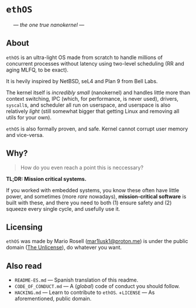# `ethOS` #####################################################################
&nbsp;&nbsp;&nbsp;&nbsp;&nbsp;&mdash; _the one true nanokernel_ &mdash;

## About ##

`ethOS` is an ultra-light OS made from scratch to handle millions of concurrent
processes without latency using two-level scheduling (RR and aging MLFQ, to be exact).

It is hevily inspired by NetBSD, seL4 and Plan 9 from Bell Labs.

The kernel itself is _incredibly small_ (nanokernel) and handles little more than context switching,
IPC (which, for performance, is never used), drivers, `syscall`s, and scheduler all run on userspace,
and userspace is also relatively _light_ (still somewhat bigger that getting Linux and removing all
utils for your own).

`ethOS` is also formally proven, and safe. Kernel cannot corrupt user memory and vice-versa.

## Why? ##

> How do you even reach a point this is neccessary?

**TL;DR: Mission critical systems.**

If you worked with embedded systems, you know these often have little power, and sometimes (more _rare_
nowadays), **mission-critical software** is built with these, and there you need to both (1) ensure safety
and (2) squeeze every single cycle, and usefully use it.

## Licensing ##

`ethOS` was made by Mario Rosell (mar1lusk1@proton.me) is under the public domain
([The Unlicense](https://unlicense.org/)), do whatever you want.

## Also read ##

+ `README-ES.md` &mdash; Spanish translation of this readme.
+ `CODE_OF_CONDUCT.md` &mdash; A (_global_) code of conduct you should follow.
+ `HACKING.md` &mdash; Learn to contribute to `ethOS`.
+`LICENSE` &mdash; As aforementioned, public domain.

